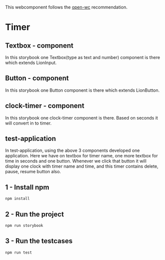 This webcomponent follows the [open-wc](https://github.com/open-wc/open-wc) recommendation.

# Timer

## Textbox - component

In this storybook one Textbox(type as text and number) component is there which extends LionInput.

## Button - component

In this storybook one Button component is there which extends LionButton.

## clock-timer - component

In this storybook one clock-timer component is there.
Based on seconds it will convert in to timer.

## test-application

In test-application, using the above 3 components developed one application.
Here we have on textbox for timer name, one more textbox for time in seconds and one button.
Whenever we click that button it will display one clock with timer name and time, and this timer contains delete, pause, resume button also.

## 1 - Install npm

```bash
npm install
```

## 2 - Run the project

```bash
npm run storybook
```

## 3 - Run the testcases

```bash
npm run test
```


